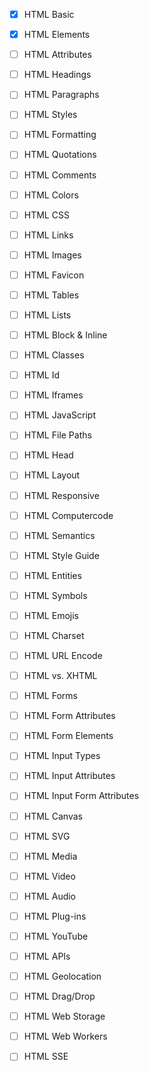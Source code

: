 - [x] HTML Basic
- [x] HTML Elements
- [ ] HTML Attributes
- [ ] HTML Headings
- [ ] HTML Paragraphs
- [ ] HTML Styles
- [ ] HTML Formatting
- [ ] HTML Quotations
- [ ] HTML Comments
- [ ] HTML Colors
- [ ] HTML CSS
- [ ] HTML Links
- [ ] HTML Images
- [ ] HTML Favicon
- [ ] HTML Tables
- [ ] HTML Lists
- [ ] HTML Block & Inline
- [ ] HTML Classes
- [ ] HTML Id
- [ ] HTML Iframes
- [ ] HTML JavaScript
- [ ] HTML File Paths
- [ ] HTML Head
- [ ] HTML Layout
- [ ] HTML Responsive
- [ ] HTML Computercode
- [ ] HTML Semantics
- [ ] HTML Style Guide
- [ ] HTML Entities
- [ ] HTML Symbols
- [ ] HTML Emojis
- [ ] HTML Charset
- [ ] HTML URL Encode
- [ ] HTML vs. XHTML

- [ ] HTML Forms
- [ ] HTML Form Attributes
- [ ] HTML Form Elements
- [ ] HTML Input Types
- [ ] HTML Input Attributes
- [ ] HTML Input Form Attributes

- [ ] HTML Canvas
- [ ] HTML SVG

- [ ] HTML Media
- [ ] HTML Video
- [ ] HTML Audio
- [ ] HTML Plug-ins
- [ ] HTML YouTube

- [ ] HTML APIs
- [ ] HTML Geolocation
- [ ] HTML Drag/Drop
- [ ] HTML Web Storage
- [ ] HTML Web Workers
- [ ] HTML SSE
